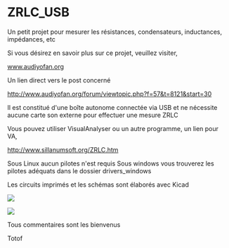 ZRLC_USB
================


Un petit projet pour mesurer les résistances, condensateurs, inductances, impédances, etc

    
Si vous désirez en savoir plus sur ce projet, veuillez visiter, 

www.audiyofan.org

Un lien direct vers le post concerné

http://www.audiyofan.org/forum/viewtopic.php?f=57&t=8121&start=30

Il est constitué d'une boîte autonome connectée via USB et ne nécessite aucune
carte son externe pour effectuer une mesure ZRLC

Vous pouvez utiliser VisualAnalyser ou un autre programme, un lien pour VA,

http://www.sillanumsoft.org/ZRLC.htm

Sous Linux aucun pilotes n'est requis
Sous windows vous trouverez les pilotes adéquats dans le dossier drivers_windows

Les circuits imprimés et les schémas sont élaborés avec Kicad

![](schematics/PCM2904.png)

![](schematics/ZRLC_CMS_Schema.png)

Tous commentaires sont les bienvenus

Totof



